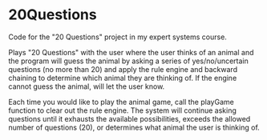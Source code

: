 # 20Questions
Code for the "20 Questions" project in my expert systems course.

Plays "20 Questions" with the user where the user thinks of an animal and
the program will guess the animal by asking a series of yes/no/uncertain questions (no more than 20) and apply the
rule engine and backward chaining to determine which animal they are thinking of. If the engine cannot guess the animal, will let the user know.
 
Each time you would like to play the animal game, call the playGame function to clear out the rule engine. The system will
continue asking questions until it exhausts the available possibilities, exceeds the allowed number of questions (20), or 
determines what animal the user is thinking of.
